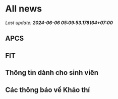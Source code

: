 # All news
_Last update: **2024-06-06 05:09:53.178164+07:00**_
## APCS
## FIT

## Thông tin dành cho sinh viên

## Các thông báo về Khảo thí
